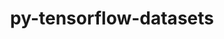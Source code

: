 ---
title: "py-tensorflow-datasets"
layout: cache
categories: [package, develop-2023-12-10]
meta: {"versions": ["4.4.0"], "compilers": ["gcc@=11.3.0"], "oss": ["ubuntu22.04"], "platforms": ["linux"], "targets": ["x86_64_v3"], "stacks": ["ml-linux-x86_64-cpu", "ml-linux-x86_64-cuda", "ml-linux-x86_64-rocm", "root"], "num_specs": 1, "num_specs_by_stack": {"ml-linux-x86_64-rocm": 1, "root": 1, "ml-linux-x86_64-cuda": 1, "ml-linux-x86_64-cpu": 1}}
spec_details: [{"hash": "2evusifnezqng2dzlzgbclxf5jwiz7mp", "compiler": "gcc@=11.3.0", "versions": ["4.4.0"], "os": "ubuntu22.04", "platform": "linux", "target": "x86_64_v3", "variants": ["build_system=python_pip"], "stacks": ["ml-linux-x86_64-rocm", "root", "ml-linux-x86_64-cuda", "ml-linux-x86_64-cpu"], "size": "-", "tarball": "https://binaries.spack.io/releases/develop-2023-12-10/build_cache/linux-ubuntu22.04-x86_64_v3/gcc-11.3.0/py-tensorflow-datasets-4.4.0/linux-ubuntu22.04-x86_64_v3-gcc-11.3.0-py-tensorflow-datasets-4.4.0-2evusifnezqng2dzlzgbclxf5jwiz7mp.spack"}]
---